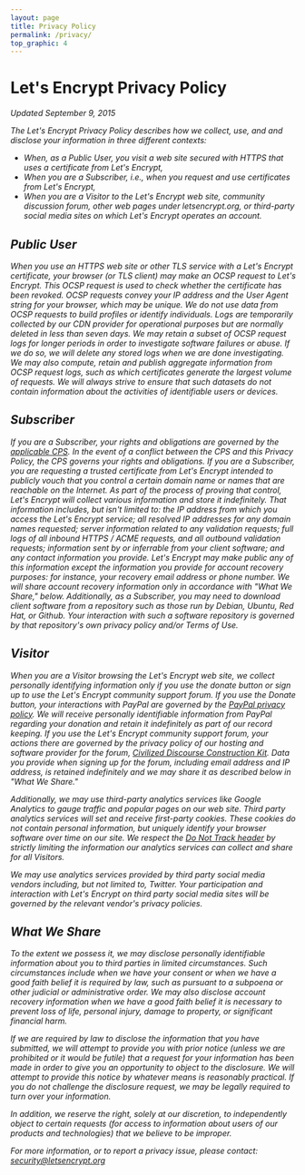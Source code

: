 ```yaml
---
layout: page
title: Privacy Policy
permalink: /privacy/
top_graphic: 4
---
```


# Let's Encrypt Privacy Policy

<em>Updated September 9, 2015<em>

The Let's Encrypt Privacy Policy describes how we collect, use, and and disclose your information in three different contexts:

* When, as a Public User, you visit a web site secured with HTTPS that uses a certificate from Let's Encrypt,
* When you are a Subscriber, i.e., when you request and use certificates from Let's Encrypt,
* When you are a Visitor to the Let's Encrypt web site, community discussion forum, other web pages under letsencrypt.org, or third-party social media sites on which Let's Encrypt operates an account.

## Public User

When you use an HTTPS web site or other TLS service with a Let's Encrypt certificate, your browser (or TLS client) may make an OCSP request to Let's Encrypt. This OCSP request is used to check whether the certificate has been revoked. OCSP requests convey your IP address and the User Agent string for your browser, which may be unique. We do not use data from OCSP requests to build profiles or identify individuals. Logs are temporarily collected by our CDN provider for operational purposes but are normally deleted in less than seven days. We may retain a subset of OCSP request logs for longer periods in order to investigate software failures or abuse. If we do so, we will delete any stored logs when we are done investigating. We may also compute, retain and publish aggregate information from OCSP request logs, such as which certificates generate the largest volume of requests. We will always strive to ensure that such datasets do not contain information about the activities of identifiable users or devices.

## Subscriber

If you are a Subscriber, your rights and obligations are governed by the [applicable CPS](/repository/). In the event of a conflict between the CPS and this Privacy Policy, the CPS governs your rights and obligations. If you are a Subscriber, you are requesting a trusted certificate from Let's Encrypt intended to publicly vouch that you control a certain domain name or names that are reachable on the Internet. As part of the process of proving that control, Let's Encrypt will collect various information and store it indefinitely. That information includes, but isn't limited to: the IP address from which you access the Let's Encrypt service; all resolved IP addresses for any domain names requested; server information related to any validation requests; full logs of all inbound HTTPS / ACME requests, and all outbound validation requests; information sent by or inferrable from your client software; and any contact information you provide. Let's Encrypt may make public any of this information except the information you provide for account recovery purposes: for instance, your recovery email address or phone number. We will share account recovery information only in accordance with "What We Share," below. Additionally, as a Subscriber, you may need to download client software from a repository such as those run by Debian, Ubuntu, Red Hat, or Github. Your interaction with such a software repository is governed by that repository's own privacy policy and/or Terms of Use.

## Visitor

When you are a Visitor browsing the Let's Encrypt web site, we collect personally identifying information only if you use the donate button or sign up to use the Let's Encrypt community support forum. If you use the Donate button, your interactions with PayPal are governed by the [PayPal privacy policy](https://www.paypal.com/us/webapps/mpp/ua/privacy-full). We will receive personally identifiable information from PayPal regarding your donation and retain it indefinitely as part of our record keeping. If you use the Let's Encrypt community support forum, your actions there are governed by the privacy policy of our hosting and software provider for the forum, [Civilized Discourse Construction Kit](http://www.discourse.org/privacy-policy/). Data you provide when signing up for the forum, including email address and IP address, is retained indefinitely and we may share it as described below in "What We Share."

Additionally, we may use third-party analytics services like Google Analytics to gauge traffic and popular pages on our web site. Third party analytics services will set and receive first-party cookies. These cookies do not contain personal information, but uniquely identify your browser software over time on our site. We respect the [Do Not Track header](http://donottrack.us/) by strictly limiting the information our analytics services can collect and share for all Visitors.

We may use analytics services provided by third party social media vendors including, but not limited to, Twitter. Your participation and interaction with Let's Encrypt on third party social media sites will be governed by the relevant vendor's privacy policies.

## What We Share

To the extent we possess it, we may disclose personally identifiable information about you to third parties in limited circumstances. Such circumstances include when we have your consent or when we have a good faith belief it is required by law, such as pursuant to a subpoena or other judicial or administrative order. We may also disclose account recovery information when we have a good faith belief it is necessary to prevent loss of life, personal injury, damage to property, or significant financial harm.

If we are required by law to disclose the information that you have submitted, we will attempt to provide you with prior notice (unless we are prohibited or it would be futile) that a request for your information has been made in order to give you an opportunity to object to the disclosure. We will attempt to provide this notice by whatever means is reasonably practical. If you do not challenge the disclosure request, we may be legally required to turn over your information.

In addition, we reserve the right, solely at our discretion, to independently object to certain requests (for access to information about users of our products and technologies) that we believe to be improper.

For more information, or to report a privacy issue, please contact: [security@letsencrypt.org](mailto:security@letsencrypt.org)
